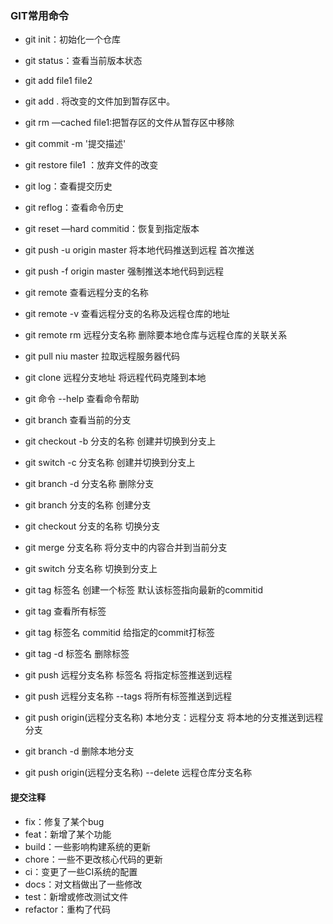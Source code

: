 

### GIT常用命令

* git init：初始化一个仓库
* git status：查看当前版本状态
* git add file1 file2
* git add . 将改变的文件加到暂存区中。
* git rm —cached file1:把暂存区的文件从暂存区中移除
* git commit -m '提交描述'
* git restore file1 ：放弃文件的改变
* git log：查看提交历史
* git reflog：查看命令历史
* git reset —hard commitid：恢复到指定版本

* git push -u origin master 将本地代码推送到远程 首次推送
* git push -f origin master 强制推送本地代码到远程
* git remote 查看远程分支的名称
* git remote -v 查看远程分支的名称及远程仓库的地址
* git remote rm 远程分支名称 删除要本地仓库与远程仓库的关联关系
* git pull niu master 拉取远程服务器代码
* git clone 远程分支地址 将远程代码克隆到本地
* git 命令 --help 查看命令帮助
* git branch 查看当前的分支
* git checkout -b 分支的名称 创建并切换到分支上
* git switch -c 分支名称 创建并切换到分支上
* git branch -d 分支名称 删除分支
* git branch 分支的名称 创建分支
* git checkout 分支的名称 切换分支
* git merge 分支名称 将分支中的内容合并到当前分支
* git switch 分支名称 切换到分支上
* git tag 标签名 创建一个标签 默认该标签指向最新的commitid
* git tag 查看所有标签
* git tag 标签名 commitid 给指定的commit打标签
* git tag -d 标签名 删除标签
* git push 远程分支名称 标签名 将指定标签推送到远程
* git push 远程分支名称 --tags 将所有标签推送到远程
* git push origin(远程分支名称) 本地分支：远程分支 将本地的分支推送到远程分支
* git branch -d 删除本地分支
* git push origin(远程分支名称) --delete 远程仓库分支名称

#### 提交注释

* fix：修复了某个bug
* feat：新增了某个功能
* build：一些影响构建系统的更新
* chore：一些不更改核心代码的更新
* ci：变更了一些CI系统的配置
* docs：对文档做出了一些修改
* test：新增或修改测试文件
* refactor：重构了代码